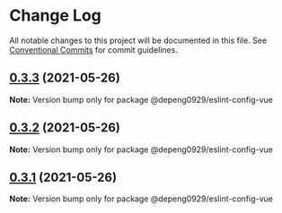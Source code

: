 # Change Log

All notable changes to this project will be documented in this file.
See [Conventional Commits](https://conventionalcommits.org) for commit guidelines.

## [0.3.3](https://github.com/Depeng0929/eslint-config/compare/v0.3.2...v0.3.3) (2021-05-26)

**Note:** Version bump only for package @depeng0929/eslint-config-vue





## [0.3.2](https://github.com/Depeng0929/eslint-config/compare/v0.3.1...v0.3.2) (2021-05-26)

**Note:** Version bump only for package @depeng0929/eslint-config-vue





## [0.3.1](https://github.com/Depeng0929/eslint-config/compare/v0.3.0...v0.3.1) (2021-05-26)

**Note:** Version bump only for package @depeng0929/eslint-config-vue
